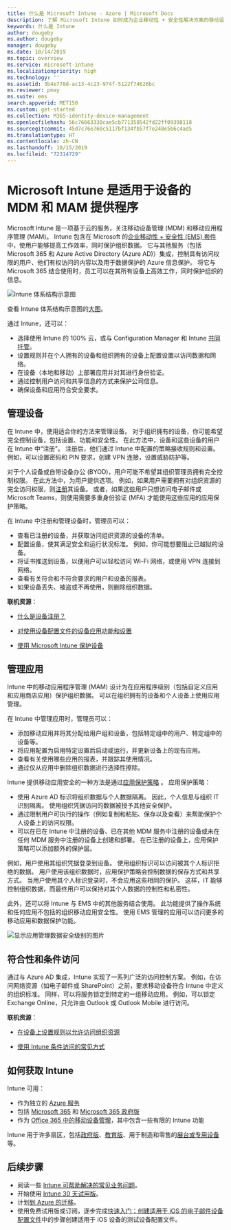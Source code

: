 ```yaml
---
title: 什么是 Microsoft Intune - Azure | Microsoft Docs
description: 了解 Microsoft Intune 如何成为企业移动性 + 安全性解决方案的移动设备管理 (MDM) 和移动应用管理 (MAM) 组件，以及它如何帮助保护公司数据。
keywords: 什么是 Intune
author: dougeby
ms.author: dougeby
manager: dougeby
ms.date: 10/14/2019
ms.topic: overview
ms.service: microsoft-intune
ms.localizationpriority: high
ms.technology: ''
ms.assetid: 3b4e778d-ac13-4c23-974f-5122f74626bc
ms.reviewer: pmay
ms.suite: ems
search.appverid: MET150
ms.custom: get-started
ms.collection: M365-identity-device-management
ms.openlocfilehash: 56c76663330cae5cb771358542fd22ff09398118
ms.sourcegitcommit: 45d7c76e760c5117bf134fb57f7e248e5b6c4ad5
ms.translationtype: HT
ms.contentlocale: zh-CN
ms.lasthandoff: 10/15/2019
ms.locfileid: "72314729"
---
```

# <a name="microsoft-intune-is-an-mdm-and-mam-provider-for-your-devices"></a>Microsoft Intune 是适用于设备的 MDM 和 MAM 提供程序

Microsoft Intune 是一项基于云的服务，关注移动设备管理 (MDM) 和移动应用程序管理 (MAM)。 Intune 包含在 Microsoft 的[企业移动性 + 安全性 (EMS) 套件](https://www.microsoft.com/microsoft-365/enterprise-mobility-security)中，使用户能够提高工作效率，同时保护组织数据。 它与其他服务（包括 Microsoft 365 和 Azure Active Directory (Azure AD)）集成，控制具有访问权限的用户、他们有权访问的内容以及用于数据保护的 Azure 信息保护。 将它与 Microsoft 365 结合使用时，员工可以在其所有设备上高效工作，同时保护组织的信息。

![Intune 体系结构示意图](./media/what-is-intune/intunearch_sm.png)

查看 Intune 体系结构示意图的[大图](./media/what-is-intune/intunearchitecture.svg)。

通过 Intune，还可以：

- 选择使用 Intune 的 100% 云，或与 Configuration Manager 和 Intune [共同托管](https://docs.microsoft.com/sccm/comanage/overview)。
- 设置规则并在个人拥有的设备和组织拥有的设备上配置设置以访问数据和网络。
- 在设备（本地和移动）上部署应用并对其进行身份验证。
- 通过控制用户访问和共享信息的方式来保护公司信息。
- 确保设备和应用符合安全要求。

## <a name="manage-devices"></a>管理设备

在 Intune 中，使用适合你的方法来管理设备。 对于组织拥有的设备，你可能希望完全控制设备，包括设置、功能和安全性。 在此方法中，设备和这些设备的用户在 Intune 中“注册”。 注册后，他们通过 Intune 中配置的策略接收规则和设置。 例如，可以设置密码和 PIN 要求，创建 VPN 连接，设置威胁防护等。

对于个人设备或自带设备办公 (BYOD)，用户可能不希望其组织管理员拥有完全控制权限。 在此方法中，为用户提供选项。 例如，如果用户需要拥有对组织资源的完全访问权限，则[注册](../enrollment/device-enrollment.md)其设备。 或者，如果这些用户只想访问电子邮件或 Microsoft Teams，则使用需要多重身份验证 (MFA) 才能使用这些应用的应用保护策略。

在 Intune 中注册和管理设备时，管理员可以：

- 查看已注册的设备，并获取访问组织资源的设备的清单。
- 配置设备，使其满足安全和运行状况标准。 例如，你可能想要阻止已越狱的设备。
- 将证书推送到设备，以便用户可以轻松访问 Wi-Fi 网络，或使用 VPN 连接到网络。
- 查看有关符合和不符合要求的用户和设备的报表。
- 如果设备丢失、被盗或不再使用，则删除组织数据。

**联机资源**：

- [什么是设备注册？](../enrollment/device-enrollment.md)

- [对使用设备配置文件的设备应用功能和设置](../configuration/device-profiles.md)

- [使用 Microsoft Intune 保护设备](../protect/device-protect.md)

## <a name="manage-apps"></a>管理应用

Intune 中的移动应用程序管理 (MAM) 设计为在应用程序级别（包括自定义应用和应用商店应用）保护组织数据。 可以在组织拥有的设备和个人设备上使用应用管理。

在 Intune 中管理应用时，管理员可以：

- 添加移动应用并将其分配给用户组和设备，包括特定组中的用户、特定组中的设备等。
- 将应用配置为启用特定设置后启动或运行，并更新设备上的现有应用。
- 查看有关使用哪些应用的报表，并跟踪其使用情况。
- 通过仅从应用中删除组织数据进行选择性擦除。

Intune 提供移动应用安全的一种方法是通过[应用保护策略](../apps/app-protection-policy.md)  。 应用保护策略：

- 使用 Azure AD 标识将组织数据与个人数据隔离。 因此，个人信息与组织 IT 识别隔离。 使用组织凭据访问的数据被授予其他安全保护。
- 通过限制用户可执行的操作（例如复制和粘贴、保存以及查看）来帮助保护个人设备上的访问权限。
- 可以在已在 Intune 中注册的设备、已在其他 MDM 服务中注册的设备或未在任何 MDM 服务中注册的设备上创建和部署。 在已注册的设备上，应用保护策略可以添加额外的保护层。

例如，用户使用其组织凭据登录到设备。 使用组织标识可以访问被其个人标识拒绝的数据。 用户使用该组织数据时，应用保护策略会控制数据的保存方式和共享方式。 当用户使用其个人标识登录时，不会应用这些相同的保护。 这样，IT 能够控制组织数据，而最终用户可以保持对其个人数据的控制性和私密性。

此外，还可以将 Intune 与 EMS 中的其他服务结合使用。 此功能提供了操作系统和任何应用不包括的组织移动应用安全性。 使用 EMS 管理的应用可以访问更多的移动应用和数据保护功能。

![显示应用管理数据安全级别的图片](./media/what-is-intune/managing-mobile-apps.png)

## <a name="compliance-and-conditional-access"></a>符合性和条件访问

通过与 Azure AD 集成，Intune 实现了一系列广泛的访问控制方案。 例如，在访问网络资源（如电子邮件或 SharePoint）之前，要求移动设备符合 Intune 中定义的组织标准。 同样，可以将服务锁定到特定的一组移动应用。 例如，可以锁定 Exchange Online，只允许由 Outlook 或 Outlook Mobile 进行访问。

**联机资源**：

- [在设备上设置规则以允许访问组织资源](../protect/device-compliance-get-started.md)

- [使用 Intune 条件访问的常见方式](../protect/conditional-access-intune-common-ways-use.md)

## <a name="how-to-get-intune"></a>如何获取 Intune

Intune 可用：

- 作为独立的 [Azure 服务](https://go.microsoft.com/fwlink/?linkid=2090973)
- 包括 [Microsoft 365](https://www.microsoft.com/microsoft-365/enterprise-mobility-security/microsoft-intune) 和 [Microsoft 365 政府版](https://www.microsoft.com/microsoft-365/government)
- 作为 [Office 365 中的移动设备管理](https://support.office.com/article/choose-between-mdm-for-office-365-and-microsoft-intune-c93d9ab9-efb2-4349-9b93-30c30562ee22)，其中包含一些有限的 Intune 功能

Intune 用于许多扇区，包括[政府版](https://docs.microsoft.com/enterprise-mobility-security/solutions/ems-govt-service-description)、[教育版](https://www.microsoft.com/en-us/education/intune)、用于制造和零售的[展台或专用设备](../configuration/kiosk-settings.md)等。

## <a name="next-steps"></a>后续步骤

- 阅读一些 [Intune 可帮助解决的常见业务问题](https://docs.microsoft.com/intune/common-scenarios)。
- 开始使用 [Intune 30 天试用版](free-trial-sign-up.md)。
- 计划[到 Azure 的迁移](migration-guide.md)。
- 使用免费试用版或订阅，逐步完成[快速入门：创建适用于 iOS 的电子邮件设备配置文件](../configuration/quickstart-email-profile.md)中的步骤创建适用于 iOS 设备的测试设备配置文件。
